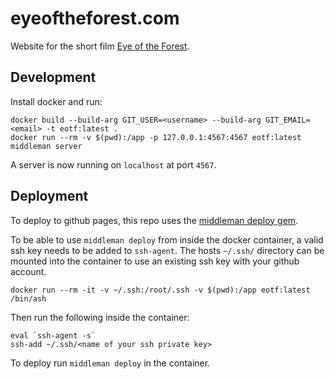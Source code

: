 # eyeoftheforest.com

Website for the short film [Eye of the Forest](https://facebook.com/eyeoftheforest).

## Development

Install docker and run:

```shell
docker build --build-arg GIT_USER=<username> --build-arg GIT_EMAIL=<email> -t eotf:latest .
docker run --rm -v $(pwd):/app -p 127.0.0.1:4567:4567 eotf:latest middleman server
```

A server is now running on `localhost` at port `4567`.

## Deployment

To deploy to github pages, this repo uses the [middleman deploy gem](https://github.com/middleman-contrib/middleman-deploy).

To be able to use `middleman deploy` from inside the docker container, a valid ssh key needs to be added to `ssh-agent`. The hosts `~/.ssh/` directory can be mounted into the container to use an existing ssh key with your github account.

```shell
docker run --rm -it -v ~/.ssh:/root/.ssh -v $(pwd):/app eotf:latest /bin/ash
```

Then run the following inside the container:

```shell
eval `ssh-agent -s`
ssh-add ~/.ssh/<name of your ssh private key>
```

To deploy run `middleman deploy` in the container.
